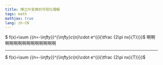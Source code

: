 ```yaml
---
title: 傅立叶变换的可视化理解
tags: math
mathjax: true
lang: zh-CN
---
```


$ f(x)=\sum _{{n=-\infty}}^{\infty}c_{n}\cdot e^{{i{\tfrac  {2\pi nx}{T}}}}$
啊啊啊啊啊啊啊啊啊啊啊啊啊啊
<!--more-->

---

$ f(x)=\sum _{{n=-\infty}}^{\infty}c_{n}\cdot e^{{i{\tfrac  {2\pi nx}{T}}}}$
